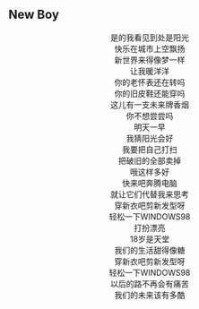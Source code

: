 ## New Boy

<center>是的我看见到处是阳光</center>  
<center>快乐在城市上空飘扬</center>  
<center>新世界来得像梦一样</center>  
<center>让我暖洋洋</center>  
<center>你的老怀表还在转吗</center>  
<center>你的旧皮鞋还能穿吗</center>  
<center>这儿有一支未来牌香烟</center>  
<center>你不想尝尝吗</center>  
<center>明天一早</center>  
<center>我猜阳光会好</center>  
<center>我要把自己打扫</center>  
<center>把破旧的全部卖掉</center>  
<center>哦这样多好</center>  
<center>快来吧奔腾电脑</center>  
<center>就让它们代替我来思考</center>  
<center>穿新衣吧剪新发型呀</center>  
<center>轻松一下WINDOWS98</center>  
<center>打扮漂亮</center>  
<center>18岁是天堂</center>  
<center>我们的生活甜得像糖</center>  
<center>穿新衣吧剪新发型呀</center>  
<center>轻松一下WINDOWS98</center>  
<center>以后的路不再会有痛苦</center>  
<center>我们的未来该有多酷</center>  
